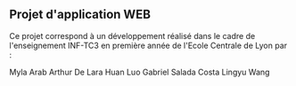 ## Projet d'application WEB

Ce projet correspond à un développement réalisé dans le cadre de l'enseignement INF-TC3 en première année de l'Ecole Centrale de Lyon par :

Myla Arab
Arthur De Lara
Huan Luo
Gabriel Salada Costa
Lingyu Wang

